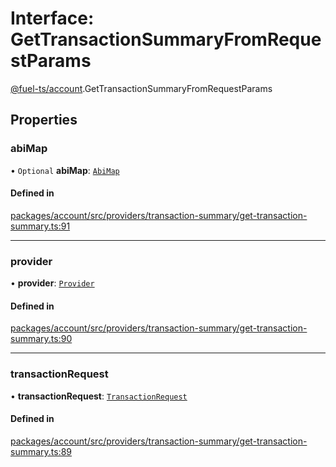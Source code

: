 # Interface: GetTransactionSummaryFromRequestParams

[@fuel-ts/account](/api/Account/index.md).GetTransactionSummaryFromRequestParams

## Properties

### abiMap

• `Optional` **abiMap**: [`AbiMap`](/api/Account/index.md#abimap)

#### Defined in

[packages/account/src/providers/transaction-summary/get-transaction-summary.ts:91](https://github.com/FuelLabs/fuels-ts/blob/2be8967b/packages/account/src/providers/transaction-summary/get-transaction-summary.ts#L91)

___

### provider

• **provider**: [`Provider`](/api/Account/Provider.md)

#### Defined in

[packages/account/src/providers/transaction-summary/get-transaction-summary.ts:90](https://github.com/FuelLabs/fuels-ts/blob/2be8967b/packages/account/src/providers/transaction-summary/get-transaction-summary.ts#L90)

___

### transactionRequest

• **transactionRequest**: [`TransactionRequest`](/api/Account/index.md#transactionrequest)

#### Defined in

[packages/account/src/providers/transaction-summary/get-transaction-summary.ts:89](https://github.com/FuelLabs/fuels-ts/blob/2be8967b/packages/account/src/providers/transaction-summary/get-transaction-summary.ts#L89)
